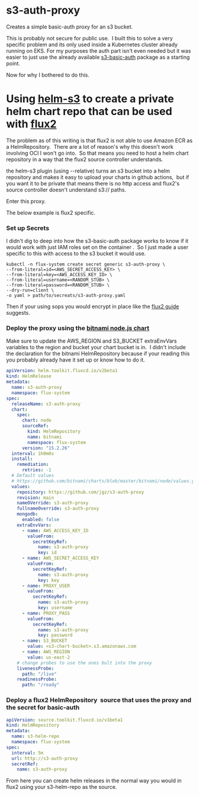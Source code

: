 # s3-auth-proxy

Creates a simple basic-auth proxy for an s3 bucket. 

This is probably not secure for public use.  I built this to solve a very specific problem and its only used inside a Kubernetes cluster already running on EKS. For my purposes the auth part isn't even needed but it was easier to just use the already available [s3-basic-auth](https://www.npmjs.com/package/s3-basic-auth) package as a starting point.

Now for why I bothered to do this.

# Using [helm-s3](https://github.com/hypnoglow/helm-s3) to create a private helm chart repo that can be used with [flux2](https://github.com/fluxcd/flux2)

The problem as of this writing is that flux2 is not able to use Amazon ECR as a HelmRepository.  There are a lot of reason's why this doesn't work involving OCI I won't go into.  So that means you need to host a helm chart repository in a way that the flux2 source controller understands.

the helm-s3 plugin (using --relative) turns an s3 bucket into a helm repository and makes it easy to upload your charts in github actions,  but if you want it to be private that means there is no http access and flux2's source controller doesn't understand s3:// paths.

Enter this proxy. 

The below example is flux2 specific. 

### Set up Secrets

I didn't dig to deep into how the s3-basic-auth package works to know if it would work with just IAM roles set on the container .  So I just made a user specific to this with access to the s3 bucket it would use.

```shell
kubectl -n flux-system create secret generic s3-auth-proxy \
--from-literal=id=<AWS_SECRET_ACCESS_KEY> \
--from-literal=key=<AWS_ACCESS_KEY_ID> \
--from-literal=username=<RANDOM_STUB> \
--from-literal=password=<RANDOM_STUB> \
--dry-run=client \
-o yaml > path/to/secreats/s3-auth-proxy.yaml
```

Then if your using sops you would encrypt in place like the [flux2 guide](https://fluxcd.io/docs/guides/mozilla-sops/#encrypt-secrets) suggests.

### Deploy the proxy using the [bitnami node.js chart](https://github.com/bitnami/charts/tree/master/bitnami/node)

Make sure to update the AWS\_REGION and S3\_BUCKET extraEnvVars variables to the region and bucket your chart bucket is in.  I didn't include the declaration for the bitnami HelmRepository because if your reading this you probably already have it set up or know how to do it.

```yaml
apiVersion: helm.toolkit.fluxcd.io/v2beta1
kind: HelmRelease
metadata:
  name: s3-auth-proxy
  namespace: flux-system
spec:
  releaseName: s3-auth-proxy
  chart:
    spec:
      chart: node
      sourceRef:
        kind: HelmRepository
        name: bitnami
        namespace: flux-system
      version: "15.2.26"
  interval: 1h0m0s
  install:
    remediation:
      retries: -1
  # Default values
  # https://github.com/bitnami/charts/blob/master/bitnami/node/values.yaml
  values:
    repository: https://github.com/jgz/s3-auth-proxy
    revision: main
    nameOVerride: s3-auth-proxy
    fullnameOverride: s3-auth-proxy
    mongodb:
      enabled: false
    extraEnvVars:
      - name: AWS_ACCESS_KEY_ID
        valueFrom:
          secretKeyRef:
            name: s3-auth-proxy
            key: id
      - name: AWS_SECRET_ACCESS_KEY
        valueFrom:
          secretKeyRef:
            name: s3-auth-proxy
            key: key
      - name: PROXY_USER
        valueFrom:
          secretKeyRef:
            name: s3-auth-proxy
            key: username
      - name: PROXY_PASS
        valueFrom:
          secretKeyRef:
            name: s3-auth-proxy
            key: password
      - name: S3_BUCKET
        value: <s3-chart-bucket>.s3.amazonaws.com
      - name: AWS_REGION
        value: us-east-2
    # change probes to use the ones bult into the proxy
    livenessProbe:
      path: "/live"
    readinessProbe:
      path: "/ready"
```

### Deploy a flux2 HelmRepository  source that uses the proxy and the secret for basic-auth

```yaml
apiVersion: source.toolkit.fluxcd.io/v1beta1
kind: HelmRepository
metadata:
  name: s3-helm-repo
  namespace: flux-system
spec:
  interval: 5m
  url: http://s3-auth-proxy
  secretRef:
    name: s3-auth-proxy
```

From here you can create helm releases in the normal way you would in flux2 using your s3-helm-repo as the source.
